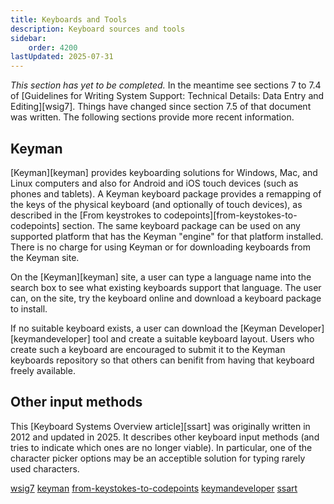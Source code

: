 ```yaml
---
title: Keyboards and Tools
description: Keyboard sources and tools
sidebar:
    order: 4200
lastUpdated: 2025-07-31
---
```


[comment]: # (Placeholder: Basic summary and links to various resources and keyboard tools. Link to WSIG 7)

_This section has yet to be completed._
In the meantime see sections 7 to 7.4 of
[Guidelines for Writing System Support: Technical Details: Data Entry and Editing][wsig7].
Things have changed since section 7.5 of that document was written.
The following sections provide more recent information.

## Keyman

[Keyman][keyman] provides keyboarding solutions for Windows, Mac, and Linux computers
and also for Android and iOS touch devices (such as phones and tablets).
A Keyman keyboard package provides a remapping of the keys of the physical keyboard
(and optionally of touch devices),
as described in the [From keystrokes to codepoints][from-keystokes-to-codepoints] section.
The same keyboard package can be used on any supported platform
that has the Keyman "engine" for that platform installed.
There is no charge for using Keyman or for downloading keyboards from the Keyman site.

On the [Keyman][keyman] site, a user can type a language name into the search box
to see what existing keyboards support that language.
The user can, on the site, try the keyboard online and download a keyboard package to install.

If no suitable keyboard exists, a user can download the [Keyman Developer][keymandeveloper]
tool and create a suitable keyboard layout.
Users who create such a keyboard are encouraged to submit it to the Keyman keyboards repository
so that others can benifit from having that keyboard freely available.

## Other input methods

This [Keyboard Systems Overview article][ssart] was originally written in 2012 and updated in 2025.
It describes other keyboard input methods (and tries to indicate which ones are no longer viable).
In particular, one of the character picker options may be an acceptible solution
for typing rarely used characters.

[wsig7](https://scripts.sil.org/wsi_guidelines_sec_7.html)
[keyman](https://keyman.com)
[from-keystokes-to-codepoints](/topics/input/from-keystokes-to-codepoints)
[keymandeveloper](https://keyman.com/developer/)
[ssart](https://scriptsource.org/entry/ytr8g8n6sw)
